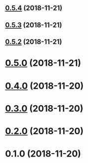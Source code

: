 ## [0.5.4](https://github.com/ProductOfAmerica/ipn-pal/compare/v0.5.3...v0.5.4) (2018-11-21)



## [0.5.3](https://github.com/ProductOfAmerica/ipn-pal/compare/v0.5.2...v0.5.3) (2018-11-21)



## [0.5.2](https://github.com/ProductOfAmerica/ipn-pal/compare/v0.5.0...v0.5.2) (2018-11-21)



# [0.5.0](https://github.com/ProductOfAmerica/ipn-pal/compare/v0.4.0...v0.5.0) (2018-11-21)



# [0.4.0](https://github.com/ProductOfAmerica/ipn-pal/compare/v0.3.0...v0.4.0) (2018-11-20)



# [0.3.0](https://github.com/ProductOfAmerica/ipn-pal/compare/v0.2.0...v0.3.0) (2018-11-20)



# [0.2.0](https://github.com/ProductOfAmerica/ipn-pal/compare/v0.1.0...v0.2.0) (2018-11-20)



# 0.1.0 (2018-11-20)




